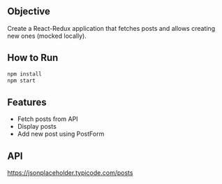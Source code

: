 ## Objective
Create a React-Redux application that fetches posts and allows creating new ones (mocked locally).

## How to Run
```bash
npm install
npm start
```

## Features
- Fetch posts from API
- Display posts
- Add new post using PostForm

## API
https://jsonplaceholder.typicode.com/posts